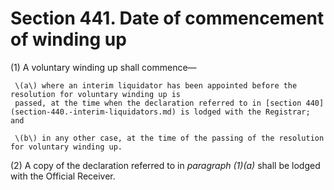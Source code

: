 # Section 441. Date of commencement of winding up

\(1\) A voluntary winding up shall commence—

     \(a\) where an interim liquidator has been appointed before the resolution for voluntary winding up is  
     passed, at the time when the declaration referred to in [section 440](section-440.-interim-liquidators.md) is lodged with the Registrar; and

     \(b\) in any other case, at the time of the passing of the resolution for voluntary winding up.

\(2\) A copy of the declaration referred to in _paragraph \(1\)\(a\)_ shall be lodged with the Official Receiver.

